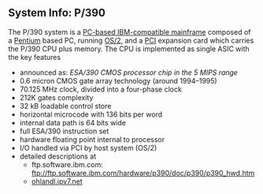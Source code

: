 ## System Info: P/390

The P/390 system is a
[PC-based IBM-compatible mainframe](https://en.wikipedia.org/wiki/PC-based_IBM-compatible_mainframes) composed of a
[Pentium](https://en.wikipedia.org/wiki/P5_(microarchitecture)) based PC,
running [OS/2](https://en.wikipedia.org/wiki/OS/2), and a
[PCI](https://en.wikipedia.org/wiki/Conventional_PCI)
expansion card which carries the P/390 CPU plus memory.
The CPU is implemented as single ASIC with the key features
- announced as: _ESA/390 CMOS processor chip in the 5 MIPS range_
- 0.6 micron CMOS gate array technology (around 1994–1995)
- 70.125 MHz clock, divided into a four-phase clock
- 212K gates complexity
- 32 kB loadable control store
- horizontal microcode with 136 bits per word
- internal data path is 64 bits wide
- full ESA/390 instruction set
- hardware floating point internal to processor
- I/O handled via PCI by host system (OS/2)
- detailed descriptions at
  - ftp.software.ibm.com: ftp://ftp.software.ibm.com/hardware/p390/doc/p390/p390_hwd.htm
  - [ohlandl.ipv7.net](http://ohlandl.ipv7.net/P390/p390.html)

